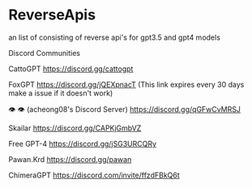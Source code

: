 # ReverseApis
an list of consisting of reverse api's for gpt3.5 and gpt4 models

Discord Communities

CattoGPT
https://discord.gg/cattogpt

FoxGPT
https://discord.gg/jQEXpnacT
(This link expires every 30 days make a issue if it doesn't work)

👁️ 👁️ (acheong08's Discord Server)
https://discord.gg/qGFwCvMRSJ

Skailar
https://discord.gg/CAPKjGmbVZ

Free GPT-4
https://discord.gg/jSG3URCQRy

Pawan.Krd
https://discord.gg/pawan

ChimeraGPT
https://discord.com/invite/ffzdFBkQ6t

